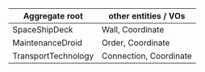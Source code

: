 |Aggregate root | other entities / VOs |
|---|---|
|SpaceShipDeck|Wall, Coordinate|
|MaintenanceDroid|Order, Coordinate|
|TransportTechnology|Connection, Coordinate|

